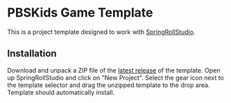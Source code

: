 # PBSKids Game Template

This is a project template designed to work with [SpringRollStudio](https://github.com/SpringRoll/SpringRollStudio). 

## Installation 

Download and unpack a ZIP file of the [latest release](https://github.com/CloudKidStudio/PBSKidsGameTemplate/releases) of the template. Open up SpringRollStudio and click on "New Project". Select the gear icon next to the template selector and drag the unzipped template to the drop area. Template should automatically install. 
